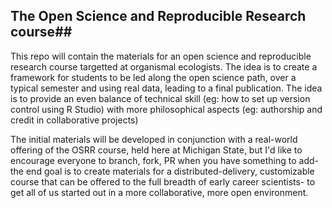 ## The Open Science and Reproducible Research course##
This repo will contain the materials for an open science and reproducible research course targetted at organismal ecologists. The idea is to create a framework for students to be led along the open science path, over a typical semester and using real data, leading to a final publication. The idea is to provide an even balance of technical skill (eg: how to set up version control using R Studio) with more philosophical aspects (eg: authorship and credit in collaborative projects)

The initial materials will be developed in conjunction with a real-world offering of the OSRR course, held here at Michigan State, but I'd like to encourage everyone to branch, fork, PR when you have something to add- the end goal is to create materials for a distributed-delivery, customizable course that can be offered to the full breadth of early career scientists- to get all of us started out in a more collaborative, more open environment.
